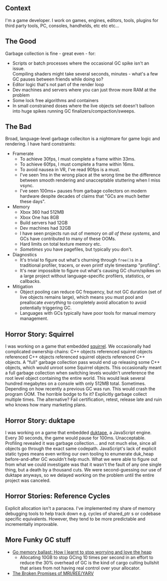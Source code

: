 ## Context

I'm a game developer.  I work on games, engines, editors, tools, plugins for third party tools, PC, consoles, handhelds, etc etc etc...

## The Good

Garbage collection is fine - great even - for:
* Scripts or batch processes where the occasional GC spike isn't an issue.<br>Compiling shaders might take several seconds, minutes - what's a few GC pauses between friends while doing so?
* Editor logic that's not part of the render loop
* Dev machines and servers where you can just throw more RAM at the problem
* Some lock free algorithms and containers
* In small constrained doses where the live objects set doesn't balloon into huge spikes running GC finalizers/compaction/sweeps.

## The Bad

Broad, language-level garbage colleciton is a nightmare for game logic and rendering.  I have hard constraints:

* Framerate
    * To achieve 30fps, I must complete a frame within 33ms.
    * To achieve 60fps, I must complete a frame within 16ms.
    * To avoid nausea in VR, I've read 90fps is a must.
    * I've seen 1ms in the wrong place at the wrong time be the difference between smooth rendering and unacceptable stuttering when I miss vsync.
    * I've seen 100ms+ pauses from garbage collectors on modern hardware despite decades of claims that "GCs are much better these days".
* Memory
    * Xbox 360 had 512MB
    * Xbox One has 8GB
    * Build servers had 12GB
    * Dev machines had 32GB
    * I have seen projects run out of memory on *all of these systems*, and GCs have contributed to many of these OOMs.
    * Hard limits on total texture memory etc.
    * *Sometimes* you have pagefiles, but typically you don't.
* Diagnostics
    * It's trivial to figure out what's churning through `free()`s in a traditional profiler, tracers, or even printf style timestamp "profiling".
    * It's near impossible to figure out what's causing GC churn/spikes on a large project without language-specific profilers, statistics, or callbacks.
* Mitigation
    * Object pooling can reduce GC frequency, but not GC duration (set of live objects remains large), which means you must pool and preallocate *everything* to completely avoid allocation to avoid potentially triggering GC.
    * Languages with GCs typically have poor tools for manual memory management.


## Horror Story: Squirrel

I was working on a game that embedded [squirrel](http://squirrel-lang.org/).
We occasionally had complicated ownership chains:
C++ objects referenced squirrel objects referenced C++ objects referenced squirrel objects referenced C++ objects.
A "full" garbage collection pass would end up releasing some C++ objects, which would unroot some Squirrel objects.
This occasionally meant a full garbage collection when switching levels wouldn't unreference the root level object containing the entire world.
This would leak several hundred megabytes on a console with only 512MB total.  Sometimes.  Depending on how recently a previous GC was run.
This would crash the program OOM.
The horrible bodge to fix it?  Explicitly garbage collect multiple times.
The alternative?  Fail certification, retest, release late and ruin who knows how many marketing plans.

## Horror Story: duktape

I was working on a game that embedded [duktape](https://duktape.org/), a JavaScript engine.
Every 30 seconds, the game would pause for 100ms.  Unacceptable.
Profiling revealed it was garbage collection... and not much else, since all objects go through the exact same codepath.
JavaScript's lack of explicit static types means even writing our own tooling to enumerate duk_heap before-and-after GC wouldn't help much.
What we were able to figure out from what we could investigate was that it wasn't the fault of any one single thing, but a death by a thousand cuts.
We were second-guessing our use of duktape anyways, so we delayed working on the problem until the entire project was canceled.

## Horror Stories: Reference Cycles

Explicit allocation isn't a panacea.
I've implemented my share of memory debugging tools to help track down e.g. cycles of shared_ptr s or codebase specific equivalents.
However, they tend to be more predictable and incrementally improvable.

## More Funky GC stuff

* [Go memory ballast: How I learnt to stop worrying and love the heap](https://blog.twitch.tv/en/2019/04/10/go-memory-ballast-how-i-learnt-to-stop-worrying-and-love-the-heap/)
    * Allocating 10GB to stop GCing 10 times per second in an effort to reduce the 30% overhead of GC is the kind of cargo culting bullshit that arises from not having real control over your allocator.
* [The Broken Promises of MRI/REE/YARV](http://timetobleed.com/the-broken-promises-of-mrireeyarv/)
